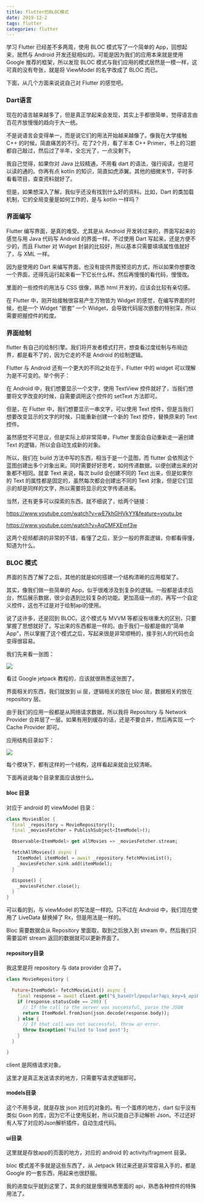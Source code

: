 ```yaml
---
title: flutter的BLOC模式
date: 2019-12-2
tags: flutter
categories: flutter
---
```


学习 Flutter 已经差不多两周，使用 BLOC 模式写了一个简单的 App，回想起来，居然与 Android 开发还挺相似的。可能是因为我们的应用本来就是使用 Google 推荐的框架，所以发现 BLOC 模式与我们应用的模式居然是一模一样，这可真的没有夸张，就是将 ViewModel 的名字改成了 BLOC 而已。

下面，从几个方面来说说自己对 Flutter 的感觉吧。



### Dart语言

现在的语言越来越多了，但是真正学起来会发现，其实上手都很简单，觉得语言由百花齐放慢慢的趋向于大一统。

不是说语言会变得单一，而是说它们的用法开始越来越像了。像我在大学接触 C++ 的时候，简直痛苦的不行。花了2个月，看了半本 C++ Primer，书上的习题都自己敲过，然后过了半年，全忘光了，一点没剩下。

我自己觉得，如果你对 Java 比较精通，不用看 dart 的语法，强行阅读，也是可以读的通的。你再有点 kotlin 的知识，简直如虎添翼。其他的细微末节，平时多看看项目，查查资料就好了。

但是，如果想深入了解，我似乎还没有找到什么好的资料。比如，Dart 的类加载机制，它的全局变量是如何工作的，是与 kotlin 一样吗？



### 界面编写

Flutter 编写界面，是真的难受。尤其是从 Android 开发转过来的，界面写起来的感觉与用 Java 代码写 Android 的界面一样。不过使用 Dart 写起来，还是方便不少的，而且 Flutter 对 Widget 封装的比较好，所以基本只需要填填属性值就好了，与 XML 一样。

因为是使用的 Dart 来编写界面，也没有提供界面预览的方式，所以如果你想要改一个界面，还得先运行起来看一下它长什么样。然后再慢慢的看代码，慢慢改。

里面的一些控件的用法与 CSS 很像，熟悉 html 开发的，应该会比较有亲切感。

在 Flutter 中，刚开始接触很容易产生万物皆为 Widget 的感觉，在编写界面的时候，也是一个 Widget “嵌套” 一个 Widget，会导致代码层次嵌套的特别深，所以需要把握控件的粒度。



### 界面绘制

flutter 有自己的绘制引擎。我们将开发者模式打开，想查看过度绘制与布局边界，都是看不了的，因为它走的不是 Android 的绘制逻辑。

Flutter 与 Android 还有一个更大的不同之处在于，Flutter 中的 widget 可以理解为是不可变的。举个例子：

在 Android 中，我们想要显示一个文字，使用 TextView 控件就好了，当我们想要将文字改变的时候，自需要调用这个控件的 setText 方法即可。

但是，在 Flutter 中，我们想要显示一串文字，可以使用 Text 控件，但是当我们想要改变显示的文字的时候，只能重新创建一个新的 Text 控件，替换原来的 Text 控件。

虽然感觉不可思议，但是实际上却非常简单，Flutter 里面会自动重新走一遍创建 Text 的逻辑，所以会自动生成新的对象。

所以，我们在 build 方法中写的东西，相当于是一个蓝图，而 flutter 会依照这个蓝图创建出多个对象出来。同时需要好好思考，如何传递数据，以便创建出来的对象都不相同。就拿 Text 来说，每次 build 会创建不同的 Text 出来，但是如果你的 Text 的属性都是固定的，虽然每次都会创建出不同的 Text 对象，但是它们显示的却是同样的文字，所以需要将显示的文字传递进来。



当然，还有更多可以探索的东西，就不细说了，给两个链接：

 https://www.youtube.com/watch?v=wE7khGHVkYY&feature=youtu.be 

https://www.youtube.com/watch?v=AqCMFXEmf3w

这两个视频都讲的非常的不错，看懂了之后，至少一般的界面逻辑，你都看得懂，知道为什么。



### BLOC 模式

界面的东西了解了之后，其他的就是如何搭建一个结构清晰的应用框架了。

其实，像我们做一些简单的 App，似乎很难涉及到复杂的逻辑。一般都是请求后台，然后展示数据，很少会遇到比较复杂的功能。更加高级一点的，再写一个自定义控件，这也不过是对于绘制api的使用。

说了这许多，还是回到 BLOC。这个模式与 MVVM 等都没有啥重大的区别，只要掌握了思想就好了。写出来的东西都是一样的。由于我们一般都是做的“简单App”，所以掌握了这个模式之后，写起来很是非常顺畅的，接手别人的代码也会变得很容易。

我们先来看一张图：

![](https://miro.medium.com/max/1305/1*MqYPYKdNBiID0mZ-zyE-mA.png)



看过 Google jetpack 教程的，应该就很熟悉这张图了。

界面相关的东西，我们就放到 ui 层，逻辑相关的放在 bloc 层，数据相关的放在 repository 层。

由于我们的应用一般都是从网络请求数据，所以我将 Repository 与 Network Provider 合并层了一层。如果有用到缓存的话，还是不要合并，然后再实现 一个 Cache Provider 即可。

应用结构目录如下：

![](1.png)

每个模块下，都有这样的一个结构，这样看起来就会比较清晰。

下面再说说每个目录里面应该放什么。

####  bloc 目录

对应于 android 的 viewModel 目录：

```dart
class MoviesBloc {
  final _repository = MovieRepository();
  final _moviesFetcher = PublishSubject<ItemModel>();

  Observable<ItemModel> get allMovies => _moviesFetcher.stream;

  fetchAllMovies() async {
    ItemModel itemModel = await _repository.fetchMovieList();
    _moviesFetcher.sink.add(itemModel);
  }

  dispose() {
    _moviesFetcher.close();
  }
}
```

可以看的到，与 viewModel 的写法是一样的。只不过在 Android 中，我们现在使用了 LiveData 替换掉了 Rx，但是用法是一样的。

Bloc 需要数据会从 Repository 里面取，取到之后放入到 stream 中，然后我们只需要监听 stream 返回的数据就可以更新界面了。

#### repository目录

我这里是将 repository 与 data provider 合并了。

```dart
class MovieRepository {

  Future<ItemModel> fetchMovieList() async {
    final response = await client.get("$_baseUrl/popular?api_key=$_apiKey");
    if (response.statusCode == 200) {
      // If the call to the server was successful, parse the JSON
      return ItemModel.fromJson(json.decode(response.body));
    } else {
      // If that call was not successful, throw an error.
      throw Exception('Failed to load post');
    }
  }

}
```

client 是网络请求对象。

这里才是真正发送请求的地方，只需要写请求逻辑即可。



#### models目录

这个不用多说，就是存放 json 对应的对象的。有一个蛋疼的地方，dart 似乎没有类似 Gson 的库，因为它不让使用反射，所以只能自己手动解析 Json。不过还好有人写了对应的Json解析插件，自动生成代码。



#### ui目录

这里就是存放app的页面的地方，对应的 android 的 activity/fragment 目录。



bloc 模式差不多就是这些东西了，从 Jetpack 转过来还是非常容易入手的，都是 Google 的一套东西，用起来也很舒服。



我的进度似乎就到这里了，其余的就是慢慢熟悉里面的 api，熟悉各种控件的特殊用法了。